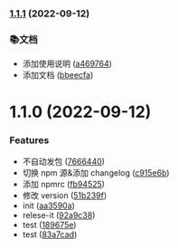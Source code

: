 

### [1.1.1](https://github.com/zhangfy1994/create-app-zfy/compare/1.1.0...1.1.1) (2022-09-12)


### 📚文档

* 添加使用说明 ([a469764](https://github.com/zhangfy1994/create-app-zfy/commit/a469764054b186b7a20d152f3d1d6c009e6f152d))
* 添加文档 ([bbeecfa](https://github.com/zhangfy1994/create-app-zfy/commit/bbeecfa9da5f88cad0522ffa0283f6aed585044a))

# 1.1.0 (2022-09-12)

### Features

- 不自动发包 ([7666440](https://github.com/zhangfy1994/create-app-zfy/commit/766644019ac82564f78a6011e70ac36a99a7cee6))
- 切换 npm 源&添加 changelog ([c915e6b](https://github.com/zhangfy1994/create-app-zfy/commit/c915e6bdb47b191c795f022dcc8768a9b8a4904d))
- 添加 npmrc ([fb94525](https://github.com/zhangfy1994/create-app-zfy/commit/fb9452559ef705636dcb873ddd3c5a97b7af7af5))
- 修改 version ([51b239f](https://github.com/zhangfy1994/create-app-zfy/commit/51b239f4b40928860116043f2915c046276fcef1))
- init ([aa3590a](https://github.com/zhangfy1994/create-app-zfy/commit/aa3590a5ec4218c0608675c32c08dd84d63335d0))
- relese-it ([92a9c38](https://github.com/zhangfy1994/create-app-zfy/commit/92a9c38920cd4377804204afcc7ab182fc2945bb))
- test ([189675e](https://github.com/zhangfy1994/create-app-zfy/commit/189675e97b498a3125a6c0b784d9ecd8d2ec6651))
- test ([83a7cad](https://github.com/zhangfy1994/create-app-zfy/commit/83a7cad1d9f90f16d4622f298c322744701c6fb3))